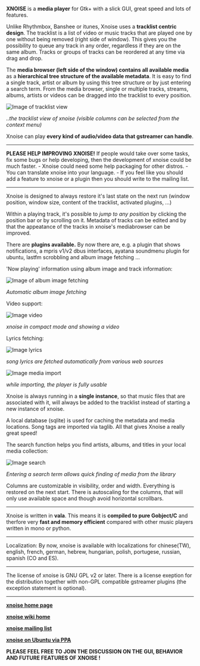 **XNOISE** is a **media player** for Gtk+ with a slick GUI, great speed and lots of features.

Unlike Rhythmbox, Banshee or itunes, Xnoise uses a **tracklist centric design**. The tracklist is a list of video or music tracks that are played one by one without being removed (right side of window).
This gives you the possibility to queue any track in any order, regardless if they are on the same album. Tracks or groups of tracks can be reordered at any time via drag and drop.

The **media browser (left side of the window) contains all available media** as a **hierarchical tree structure of the available metadata**. 
It is easy to find a single track, artist or album by using this tree structure or by just entering a search term. 
From the media browser, single or multiple tracks, streams, albums, artists or videos can be dragged into the tracklist to every position.

![Image of tracklist view](https://lh6.googleusercontent.com/-1evYUORPU54/Ti_GNiHI91I/AAAAAAAAATM/lZhT5S-biQc/scrot20110727_03.png)

   _..the tracklist view of xnoise (visible columns can be selected from the context menu)_


Xnoise can play **every kind of audio/video data that gstreamer can handle**. 


***

**PLEASE HELP IMPROVING XNOISE!**
If people would take over some tasks, fix some bugs or help developing, then the development of xnoise could be much faster.
    - Xnoise could need some help packaging for other distros. 
    - You can translate xnoise into your language. 
    - If you feel like you should add a feature to xnoise or a plugin then you should write to the mailing list.
***

Xnoise is designed to always restore it's last state on the next run (window position, window size, content of the tracklist, activated plugins, ...)

Within a playing track, it's possible to *jump to any position* by clicking the position bar or by scrolling on it.
Metadata of tracks can be edited and by that the appeatance of the tracks in xnoise's mediabrowser can be improved.

There are **plugins available.** By now there are, e.g. a plugin that shows notifications, a mpris v1/v2 dbus interfaces, ayatana soundmenu plugin for ubuntu, lastfm scrobbling and album image fetching ... 


'Now playing' information using album image and track information:

![Image of album image fetching](https://lh6.googleusercontent.com/-BUyjT939BW4/Ti_CEnl4E1I/AAAAAAAAASY/Xr5eE5K2z3M/scrot20110727.png)

  _Automatic album image fetching_


Video support:

![Image video](https://lh6.googleusercontent.com/-Jpx2cesWgVM/TgIp9kH5E8I/AAAAAAAAARg/9FWslkuEOXA/xnoise_scrot_20110622_2.png)

  _xnoise in compact mode and showing a video_


Lyrics fetching:

![Image lyrics](https://lh4.googleusercontent.com/-bmeFpCmHm2E/Ti_DVk5mAbI/AAAAAAAAASo/2UA6r1vQLEM/scrot20110727_02.png)

  _song lyrics are fetched automatically from various web sources_



![Image media import](https://lh3.googleusercontent.com/_xnmxq0j_QS0/TbA7m35Pm0I/AAAAAAAAAQE/sTLKAVKG9r8/importing.png)

  _while importing, the player is fully usable_


Xnoise is always running in a **single instance**, so that music files that are associated with it, will always be added to the tracklist instead of starting a new instance of xnoise. 

A local database (sqlite) is used for caching the metadata and media locations. 
Song tags are imported via taglib. All that gives Xnoise a really great speed!

The search function helps you find artists, albums, and titles in your local media collection:

![Image search](https://lh4.googleusercontent.com/-FdER1yvKSZ4/TgmFJjcA4XI/AAAAAAAAAR0/9vTJNo1De9E/xnoise_scrot_20110622_2.jpg)

  _Entering a search term allows quick finding of media from the library_ 


Columns are customizable in visibility, order and width. Everything is restored on the next start. 
There is autoscaling for the columns, that will only use available space and though avoid horizontal scrollbars.

***
 
Xnoise is written in **vala**. This means it is **compiled to pure Gobject/C** and therfore very **fast and memory efficient** compared with other music players written in mono or python.

***

Localization:
By now, xnoise is available with localizations for chinese(TW), english, french, german, hebrew, hungarian, polish, portugese, russian, spanish (CO and ES).

***

The license of xnoise is GNU GPL v2 or later. There is a license exeption for the distribution together with non-GPL compatible gstreamer plugins (the exception statement is optional). 

***
 
**[xnoise home page](http://www.xnoise-media-player.com/)**

**[xnoise wiki home](https://github.com/shuerhaaken/xnoise/wiki/Home)**

**[xnoise mailing list](http://groups.google.com/group/xnoise)**

**[xnoise on Ubuntu via PPA](https://launchpad.net/~shkn/+archive/xnoise)**

**PLEASE FEEL FREE TO JOIN THE DISCUSSION ON THE GUI, BEHAVIOR AND FUTURE FEATURES OF XNOISE !**

